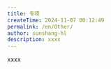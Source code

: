 ```yaml
---
title: 专项
createTime: 2024-11-07 00:12:49
permalink: /en/Other/
author: sunshang-hl
description: xxxx
---
```


xxxx